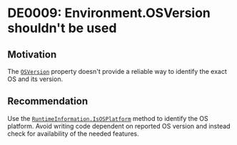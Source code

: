 <!--
M:System.Environment.get_OSVersion
-->

# DE0009: Environment.OSVersion shouldn't be used

## Motivation

The [`OSVersion`](https://docs.microsoft.com/dotnet/api/system.environment.osversion)
property doesn't provide a reliable way to identify the exact OS and its version.

## Recommendation

Use the [`RuntimeInformation.IsOSPlatform`](https://docs.microsoft.com/dotnet/api/system.runtime.interopservices.runtimeinformation.isosplatform)
method to identify the OS platform. Avoid writing code dependent on reported OS version and instead check for availability of the needed features.
